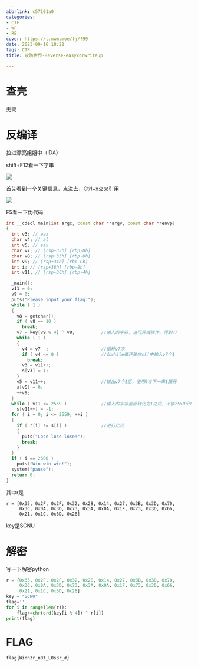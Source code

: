 ```yaml
---
abbrlink: c57101a0
categories:
- CTF
- WP
- RE
cover: https://t.mwm.moe/fj/?99
date: 2023-09-16 18:22
tags: CTF
title: 攻防世界-Reverse-easyxorwriteup

---
```


# 查壳

无壳

# 反编译

拉进漂亮姐姐中（IDA）

shift+F12看一下字串

![](https://z1.ax1x.com/2023/09/16/pPfDEYF.jpg)

首先看到一个关键信息，点进去，Ctrl+x交叉引用

![](https://z1.ax1x.com/2023/09/16/pPfDVW4.jpg)

F5看一下伪代码

```c++
int __cdecl main(int argc, const char **argv, const char **envp)
{
  int v3; // eax
  char v4; // al
  int v5; // eax
  char v7; // [rsp+33h] [rbp-Dh]
  char v8; // [rsp+33h] [rbp-Dh]
  int v9; // [rsp+34h] [rbp-Ch]
  int i; // [rsp+38h] [rbp-8h]
  int v11; // [rsp+3Ch] [rbp-4h]

  _main();
  v11 = 0;
  v9 = 0;
  puts("Please input your flag:");
  while ( 1 )
  {
    v8 = getchar();
    if ( v8 == 10 )
      break;
	v7 = key[v9 % 4] ^ v8;			//输入的字符，进行异或操作，得到v7
    while ( 1 )						
    {
      v4 = v7--;					//循环v7次
      if ( v4 <= 0 )				//此while循环是向s[]中输入v7个1
        break;
      v3 = v11++;
      s[v3] = 1;
    }
    v5 = v11++;						//输出v7个1后，使用0与下一串1隔开	
    s[v5] = 0;						
    ++v9;
  }
  while ( v11 <= 2559 )				//输入的字符全部转化为1之后，不够2559个的话填充-1（255）
    s[v11++] = -1;
  for ( i = 0; i <= 2559; ++i )
  {
    if ( r[i] != s[i] )				//进行比较
    {
      puts("Lose lose lose!");
      break;
    }
  }
  if ( i == 2560 )
    puts("Win win win!");
  system("pause");
  return 0;
}
```

其中r是

```
r = [0x35, 0x2F, 0x2F, 0x32, 0x28, 0x14, 0x27, 0x3B, 0x3D, 0x70,
     0x3C, 0x0A, 0x3D, 0x73, 0x3A, 0x0A, 0x1F, 0x73, 0x3D, 0x66,
     0x21, 0x1C, 0x6D, 0x28]
```

key是SCNU

# 解密

写一下解密python

```python
r = [0x35, 0x2F, 0x2F, 0x32, 0x28, 0x14, 0x27, 0x3B, 0x3D, 0x70,
     0x3C, 0x0A, 0x3D, 0x73, 0x3A, 0x0A, 0x1F, 0x73, 0x3D, 0x66,
     0x21, 0x1C, 0x6D, 0x28]
key = "SCNU"
flag=''
for i in range(len(r)):
    flag+=chr(ord(key[i % 4]) ^ r[i])
print(flag)
```

# FLAG


```
flag{Winn3r_n0t_L0s3r_#}
```

